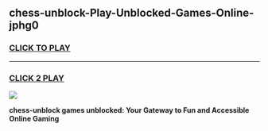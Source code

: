 
## chess-unblock-Play-Unblocked-Games-Online-jphg0
<h3>
<a href="https://premium76.site?title=chess-unblock&ref=25A">CLICK TO PLAY</a></h3>
<hr>

<h3>
<a href="https://premium76.site?title=chess-unblock&ref=25A">CLICK 2 PLAY</a>
  
</h3>

<a href="https://premium76.site?title=chess-unblock&ref=25A"><img src="https://clearcache.store/games.png"></a>


**chess-unblock games unblocked: Your Gateway to Fun and Accessible Online Gaming**
